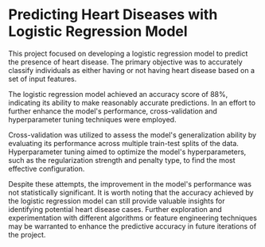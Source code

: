 # Predicting Heart Diseases with Logistic Regression Model

This project focused on developing a logistic regression model to predict the presence of heart disease. The primary objective was to accurately classify individuals as either having or not having heart disease based on a set of input features. 

The logistic regression model achieved an accuracy score of 88%, indicating its ability to make reasonably accurate predictions. In an effort to further enhance the model's performance, cross-validation and hyperparameter tuning techniques were employed.

Cross-validation was utilized to assess the model's generalization ability by evaluating its performance across multiple train-test splits of the data. Hyperparameter tuning aimed to optimize the model's hyperparameters, such as the regularization strength and penalty type, to find the most effective configuration.

Despite these attempts, the improvement in the model's performance was not statistically significant. It is worth noting that the accuracy achieved by the logistic regression model can still provide valuable insights for identifying potential heart disease cases. Further exploration and experimentation with different algorithms or feature engineering techniques may be warranted to enhance the predictive accuracy in future iterations of the project.
